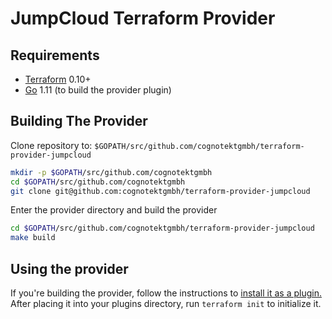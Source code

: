 # JumpCloud Terraform Provider

## Requirements

- [Terraform](https://www.terraform.io/downloads.html) 0.10+
- [Go](https://golang.org/doc/install) 1.11 (to build the provider plugin)

## Building The Provider

Clone repository to: `$GOPATH/src/github.com/cognotektgmbh/terraform-provider-jumpcloud`

```sh
mkdir -p $GOPATH/src/github.com/cognotektgmbh
cd $GOPATH/src/github.com/cognotektgmbh
git clone git@github.com:cognotektgmbh/terraform-provider-jumpcloud
```

Enter the provider directory and build the provider

```sh
cd $GOPATH/src/github.com/cognotektgmbh/terraform-provider-jumpcloud
make build
```

## Using the provider

If you're building the provider, follow the instructions to [install it as a plugin.](https://www.terraform.io/docs/plugins/basics.html#installing-a-plugin) After placing it into your plugins directory,  run `terraform init` to initialize it.
